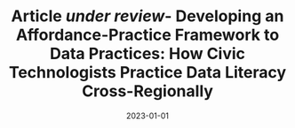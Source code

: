 ---
title: "Article <i>under review</i>- Developing an Affordance-Practice Framework to 
Data Practices: How Civic Technologists Practice Data Literacy Cross-Regionally
"
collection: publications
permalink: /publication/2023-article-data-literacy-civic-tech
date: 2023-01-01
venue: 'International Journal of Communication'
citation: 'Alvarado Rojas, A. (<i>under review</i>). Developing an Affordance-Practice Framework to 
Data Practices: How Civic Technologists Practice Data Literacy Cross-Regionally
.'
---